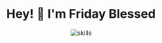 <h1 align="center">Hey! 👋 I'm Friday Blessed</h1>


<p align="center">
  <img src="https://skillicons.dev/icons?i=react,vscode,js,html,css,git&perline=7" alt="skills"/>
</p>
